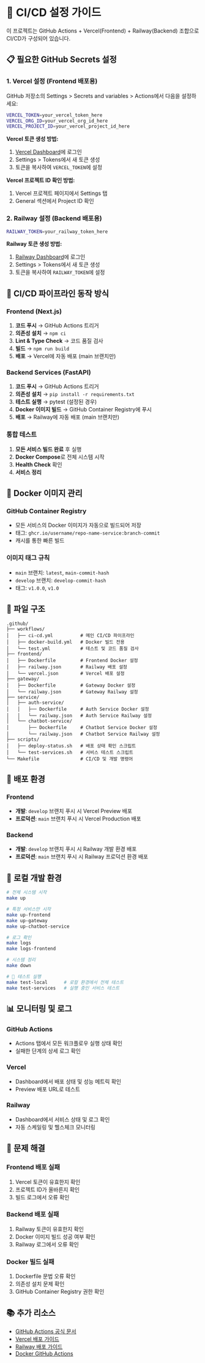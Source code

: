 # 🚀 CI/CD 설정 가이드

이 프로젝트는 GitHub Actions + Vercel(Frontend) + Railway(Backend) 조합으로 CI/CD가 구성되어 있습니다.

## 📋 **필요한 GitHub Secrets 설정**

### 1. **Vercel 설정 (Frontend 배포용)**
GitHub 저장소의 Settings > Secrets and variables > Actions에서 다음을 설정하세요:

```bash
VERCEL_TOKEN=your_vercel_token_here
VERCEL_ORG_ID=your_vercel_org_id_here
VERCEL_PROJECT_ID=your_vercel_project_id_here
```

**Vercel 토큰 생성 방법:**
1. [Vercel Dashboard](https://vercel.com/dashboard)에 로그인
2. Settings > Tokens에서 새 토큰 생성
3. 토큰을 복사하여 `VERCEL_TOKEN`에 설정

**Vercel 프로젝트 ID 확인 방법:**
1. Vercel 프로젝트 페이지에서 Settings 탭
2. General 섹션에서 Project ID 확인

### 2. **Railway 설정 (Backend 배포용)**
```bash
RAILWAY_TOKEN=your_railway_token_here
```

**Railway 토큰 생성 방법:**
1. [Railway Dashboard](https://railway.app/dashboard)에 로그인
2. Settings > Tokens에서 새 토큰 생성
3. 토큰을 복사하여 `RAILWAY_TOKEN`에 설정

## 🔄 **CI/CD 파이프라인 동작 방식**

### **Frontend (Next.js)**
1. **코드 푸시** → GitHub Actions 트리거
2. **의존성 설치** → `npm ci`
3. **Lint & Type Check** → 코드 품질 검사
4. **빌드** → `npm run build`
5. **배포** → Vercel에 자동 배포 (main 브랜치만)

### **Backend Services (FastAPI)**
1. **코드 푸시** → GitHub Actions 트리거
2. **의존성 설치** → `pip install -r requirements.txt`
3. **테스트 실행** → pytest (설정된 경우)
4. **Docker 이미지 빌드** → GitHub Container Registry에 푸시
5. **배포** → Railway에 자동 배포 (main 브랜치만)

### **통합 테스트**
1. **모든 서비스 빌드 완료** 후 실행
2. **Docker Compose**로 전체 시스템 시작
3. **Health Check** 확인
4. **서비스 정리**

## 🐳 **Docker 이미지 관리**

### **GitHub Container Registry**
- 모든 서비스의 Docker 이미지가 자동으로 빌드되어 저장
- 태그: `ghcr.io/username/repo-name-service:branch-commit`
- 캐시를 통한 빠른 빌드

### **이미지 태그 규칙**
- `main` 브랜치: `latest`, `main-commit-hash`
- `develop` 브랜치: `develop-commit-hash`
- 태그: `v1.0.0`, `v1.0`

## 📁 **파일 구조**

```
.github/
├── workflows/
│   ├── ci-cd.yml          # 메인 CI/CD 파이프라인
│   ├── docker-build.yml   # Docker 빌드 전용
│   └── test.yml           # 테스트 및 코드 품질 검사
├── frontend/
│   ├── Dockerfile         # Frontend Docker 설정
│   ├── railway.json       # Railway 배포 설정
│   └── vercel.json        # Vercel 배포 설정
├── gateway/
│   ├── Dockerfile         # Gateway Docker 설정
│   └── railway.json       # Gateway Railway 설정
├── service/
│   ├── auth-service/
│   │   ├── Dockerfile     # Auth Service Docker 설정
│   │   └── railway.json   # Auth Service Railway 설정
│   └── chatbot-service/
│       ├── Dockerfile     # Chatbot Service Docker 설정
│       └── railway.json   # Chatbot Service Railway 설정
├── scripts/
│   ├── deploy-status.sh   # 배포 상태 확인 스크립트
│   └── test-services.sh   # 서비스 테스트 스크립트
└── Makefile               # CI/CD 및 개발 명령어
```

## 🚀 **배포 환경**

### **Frontend**
- **개발**: `develop` 브랜치 푸시 시 Vercel Preview 배포
- **프로덕션**: `main` 브랜치 푸시 시 Vercel Production 배포

### **Backend**
- **개발**: `develop` 브랜치 푸시 시 Railway 개발 환경 배포
- **프로덕션**: `main` 브랜치 푸시 시 Railway 프로덕션 환경 배포

## 🔧 **로컬 개발 환경**

```bash
# 전체 시스템 시작
make up

# 특정 서비스만 시작
make up-frontend
make up-gateway
make up-chatbot-service

# 로그 확인
make logs
make logs-frontend

# 시스템 정리
make down

# 🧪 테스트 실행
make test-local      # 로컬 환경에서 전체 테스트
make test-services   # 실행 중인 서비스 테스트
```

## 📊 **모니터링 및 로그**

### **GitHub Actions**
- Actions 탭에서 모든 워크플로우 실행 상태 확인
- 실패한 단계의 상세 로그 확인

### **Vercel**
- Dashboard에서 배포 상태 및 성능 메트릭 확인
- Preview 배포 URL로 테스트

### **Railway**
- Dashboard에서 서비스 상태 및 로그 확인
- 자동 스케일링 및 헬스체크 모니터링

## 🚨 **문제 해결**

### **Frontend 배포 실패**
1. Vercel 토큰이 유효한지 확인
2. 프로젝트 ID가 올바른지 확인
3. 빌드 로그에서 오류 확인

### **Backend 배포 실패**
1. Railway 토큰이 유효한지 확인
2. Docker 이미지 빌드 성공 여부 확인
3. Railway 로그에서 오류 확인

### **Docker 빌드 실패**
1. Dockerfile 문법 오류 확인
2. 의존성 설치 문제 확인
3. GitHub Container Registry 권한 확인

## 📚 **추가 리소스**

- [GitHub Actions 공식 문서](https://docs.github.com/en/actions)
- [Vercel 배포 가이드](https://vercel.com/docs/deployments)
- [Railway 배포 가이드](https://docs.railway.app/deploy/deployments)
- [Docker GitHub Actions](https://docs.docker.com/ci-cd/github-actions/)
